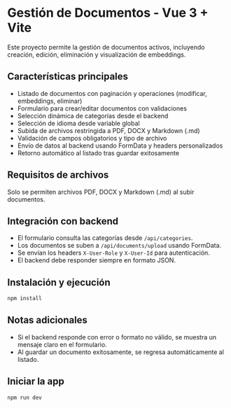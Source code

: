 # Gestión de Documentos - Vue 3 + Vite

Este proyecto permite la gestión de documentos activos, incluyendo creación, edición, eliminación y visualización de embeddings.

## Características principales
- Listado de documentos con paginación y operaciones (modificar, embeddings, eliminar)
- Formulario para crear/editar documentos con validaciones
- Selección dinámica de categorías desde el backend
- Selección de idioma desde variable global
- Subida de archivos restringida a PDF, DOCX y Markdown (.md)
- Validación de campos obligatorios y tipo de archivo
- Envío de datos al backend usando FormData y headers personalizados
- Retorno automático al listado tras guardar exitosamente

## Requisitos de archivos
Solo se permiten archivos PDF, DOCX y Markdown (.md) al subir documentos.

## Integración con backend
- El formulario consulta las categorías desde `/api/categories`.
- Los documentos se suben a `/api/documents/upload` usando FormData.
- Se envían los headers `X-User-Role` y `X-User-Id` para autenticación.
- El backend debe responder siempre en formato JSON.

## Instalación y ejecución

```bash
npm install
```

## Notas adicionales
- Si el backend responde con error o formato no válido, se muestra un mensaje claro en el formulario.
- Al guardar un documento exitosamente, se regresa automáticamente al listado.


## Iniciar la app
```bash
npm run dev
```